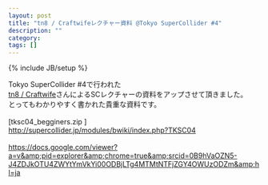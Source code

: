 ```yaml
---
layout: post
title: "tn8 / Craftwifeレクチャー資料 @Tokyo SuperCollider #4"
description: ""
category: 
tags: []
---
```

{% include JB/setup %}

Tokyo SuperCollider #4で行われた<br /><a href="http://supercollider.jp/blog/">tn8 / Craftwife</a>さんによるSCレクチャーの資料をアップさせて頂きました。<br />とってもわかりやすく書かれた貴重な資料です。<br /><br />[tksc04_begginers.zip ]<br /><a href="http://supercollider.jp/modules/bwiki/index.php?TKSC04">http://supercollider.jp/modules/bwiki/index.php?TKSC04</a><br /><br /><a href="https://docs.google.com/viewer?a=v&amp;pid=explorer&amp;chrome=true&amp;srcid=0B9hVaOZN5-J4ZDJkOTU4ZWYtYmVkYi00ODBjLTg4MTMtNTFjZGY4OWUzODZm&amp;hl=ja">https://docs.google.com/viewer?a=v&amp;pid=explorer&amp;chrome=true&amp;srcid=0B9hVaOZN5-J4ZDJkOTU4ZWYtYmVkYi00ODBjLTg4MTMtNTFjZGY4OWUzODZm&amp;hl=ja</a>

